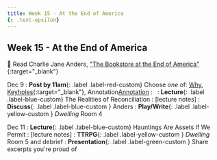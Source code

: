 ```yaml
---
title: Week 15 - At the End of America
{: .text-epsilon}
---
```


## Week 15 - At the End of America
   
📖 Read Charlie Jane Anders, ["The Bookstore at the End of America"](/ws297y/assets/pdfs/anders_bookstore_at_end_of_america.pdf){:target="_blank"}   
   
Dec 9
: **Post by 11am**{: .label .label-red-custom} Choose *one* of: [Why](https://visforvali.github.io/ws297y/prompts/#why), [Keyholes](https://visforvali.github.io/ws297y/prompts/#keyholes){:target="_blank"}, Annotation[Annotation](https://visforvali.github.io/ws297y/prompts/#annotation) 
  : &nbsp;
: **Lecture**{: .label .label-blue-custom} The Realities of Reconciliation
  : [lecture notes]
: **Discuss**{: .label .label-blue-custom } Anders
: **Play/Write**{: .label .label-yellow-custom } *Dwelling* Room 4

Dec 11
: **Lecture**{: .label .label-blue-custom} Hauntings Are Assets If We Permit
  : [lecture notes]
: **TTRPG**{: .label .label-yellow-custom } *Dwelling* Room 5 and debrief
: **Presentation**{: .label .label-green-custom } Share excerpts you're proud of 